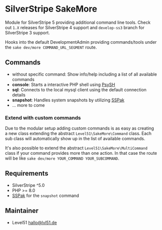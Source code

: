 # SilverStripe SakeMore
Module for SilverStripe 5 providing additional command line tools. Check out `1.X` releases for SilverStripe 4 support and `develop-ss3` branch for SilverStripe 3 support.

Hooks into the default DevelopmentAdmin providing commands/tools under the `sake dev/more COMMAND_URL_SEGMENT` route.

## Commands
- without specific command: Show info/help including a list of all available commands
- **console**: Starts a interactive PHP shell using [PsySH](https://psysh.org/)
- **sql**: Connects to the local mysql client using the default connection details
- **snapshot**: Handles system snapshots by utilizing [SSPak](http://silverstripe.github.io/sspak/)
- ... more to come

### Extend with custom commands
Due to the modular setup adding custom commands is as easy as creating a new class extending the abstract `Level51\SakeMore\Command` class. Each sub class will automatically show up in the list of available commands.

It's also possible to extend the abstract `Level51\SakeMore\MultiCommand` class if your command provides more than one action. In that case the route will be like `sake dev/more YOUR_COMMAND YOUR_SUBCOMMAND`.

## Requirements
- SilverStripe ^5.0
- PHP >= 8.0
- [SSPak](http://silverstripe.github.io/sspak/) for the `snapshot` command

## Maintainer
- Level51 <hallo@lvl51.de>
